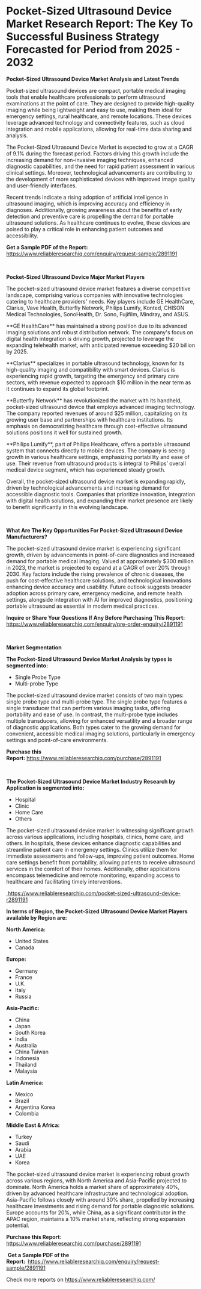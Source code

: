 <p><h1>Pocket-Sized Ultrasound Device Market Research Report: The Key To Successful Business Strategy Forecasted for Period from 2025 - 2032</h1></p><p><strong>Pocket-Sized Ultrasound Device Market Analysis and Latest Trends</strong></p>
<p><p>Pocket-sized ultrasound devices are compact, portable medical imaging tools that enable healthcare professionals to perform ultrasound examinations at the point of care. They are designed to provide high-quality imaging while being lightweight and easy to use, making them ideal for emergency settings, rural healthcare, and remote locations. These devices leverage advanced technology and connectivity features, such as cloud integration and mobile applications, allowing for real-time data sharing and analysis.</p><p>The Pocket-Sized Ultrasound Device Market is expected to grow at a CAGR of 9.1% during the forecast period. Factors driving this growth include the increasing demand for non-invasive imaging techniques, enhanced diagnostic capabilities, and the need for rapid patient assessment in various clinical settings. Moreover, technological advancements are contributing to the development of more sophisticated devices with improved image quality and user-friendly interfaces.</p><p>Recent trends indicate a rising adoption of artificial intelligence in ultrasound imaging, which is improving accuracy and efficiency in diagnoses. Additionally, growing awareness about the benefits of early detection and preventive care is propelling the demand for portable ultrasound solutions. As healthcare continues to evolve, these devices are poised to play a critical role in enhancing patient outcomes and accessibility.</p></p>
<p><strong>Get a Sample PDF of the Report:&nbsp;</strong> <a href="https://www.reliableresearchiq.com/enquiry/request-sample/2891191?utm_campaign=3171&utm_medium=2&utm_source=Github&utm_content=ia&utm_term=14032025&utm_id=pocket-sized-ultrasound-device">https://www.reliableresearchiq.com/enquiry/request-sample/2891191</a></p>
<p>&nbsp;</p>
<p><strong>Pocket-Sized Ultrasound Device Major Market Players</strong></p>
<p><p>The pocket-sized ultrasound device market features a diverse competitive landscape, comprising various companies with innovative technologies catering to healthcare providers' needs. Key players include GE HealthCare, Clarius, Vave Health, Butterfly Network, Philips Lumify, Konted, CHISON Medical Technologies, SonoHealth, Dr. Sono, Fujifilm, Mindray, and ASUS.</p><p>**GE HealthCare** has maintained a strong position due to its advanced imaging solutions and robust distribution network. The company's focus on digital health integration is driving growth, projected to leverage the expanding telehealth market, with anticipated revenue exceeding $20 billion by 2025.</p><p>**Clarius** specializes in portable ultrasound technology, known for its high-quality imaging and compatibility with smart devices. Clarius is experiencing rapid growth, targeting the emergency and primary care sectors, with revenue expected to approach $10 million in the near term as it continues to expand its global footprint.</p><p>**Butterfly Network** has revolutionized the market with its handheld, pocket-sized ultrasound device that employs advanced imaging technology. The company reported revenues of around $25 million, capitalizing on its growing user base and partnerships with healthcare institutions. Its emphasis on democratizing healthcare through cost-effective ultrasound solutions positions it well for sustained growth.</p><p>**Philips Lumify**, part of Philips Healthcare, offers a portable ultrasound system that connects directly to mobile devices. The company is seeing growth in various healthcare settings, emphasizing portability and ease of use. Their revenue from ultrasound products is integral to Philips’ overall medical device segment, which has experienced steady growth.</p><p>Overall, the pocket-sized ultrasound device market is expanding rapidly, driven by technological advancements and increasing demand for accessible diagnostic tools. Companies that prioritize innovation, integration with digital health solutions, and expanding their market presence are likely to benefit significantly in this evolving landscape.</p></p>
<p>&nbsp;</p>
<p><strong>What Are The Key Opportunities For Pocket-Sized Ultrasound Device Manufacturers?</strong></p>
<p><p>The pocket-sized ultrasound device market is experiencing significant growth, driven by advancements in point-of-care diagnostics and increased demand for portable medical imaging. Valued at approximately $300 million in 2023, the market is projected to expand at a CAGR of over 20% through 2030. Key factors include the rising prevalence of chronic diseases, the push for cost-effective healthcare solutions, and technological innovations enhancing device accuracy and usability. Future outlook suggests broader adoption across primary care, emergency medicine, and remote health settings, alongside integration with AI for improved diagnostics, positioning portable ultrasound as essential in modern medical practices.</p></p>
<p><strong>Inquire or Share Your Questions If Any Before Purchasing This Report:</strong> <a href="https://www.reliableresearchiq.com/enquiry/pre-order-enquiry/2891191?utm_campaign=3171&utm_medium=2&utm_source=Github&utm_content=ia&utm_term=14032025&utm_id=pocket-sized-ultrasound-device">https://www.reliableresearchiq.com/enquiry/pre-order-enquiry/2891191</a></p>
<p>&nbsp;</p>
<p><strong>Market Segmentation</strong></p>
<p><strong>The Pocket-Sized Ultrasound Device Market Analysis by types is segmented into:</strong></p>
<p><ul><li>Single Probe Type</li><li>Multi-probe Type</li></ul></p>
<p><p>The pocket-sized ultrasound device market consists of two main types: single probe type and multi-probe type. The single probe type features a single transducer that can perform various imaging tasks, offering portability and ease of use. In contrast, the multi-probe type includes multiple transducers, allowing for enhanced versatility and a broader range of diagnostic applications. Both types cater to the growing demand for convenient, accessible medical imaging solutions, particularly in emergency settings and point-of-care environments.</p></p>
<p><strong>Purchase this Report:&nbsp;</strong><a href="https://www.reliableresearchiq.com/purchase/2891191?utm_campaign=3171&utm_medium=2&utm_source=Github&utm_content=ia&utm_term=14032025&utm_id=pocket-sized-ultrasound-device">https://www.reliableresearchiq.com/purchase/2891191</a></p>
<p>&nbsp;</p>
<p><strong>The Pocket-Sized Ultrasound Device Market Industry Research by Application is segmented into:</strong></p>
<p><ul><li>Hospital</li><li>Clinic</li><li>Home Care</li><li>Others</li></ul></p>
<p><p>The pocket-sized ultrasound device market is witnessing significant growth across various applications, including hospitals, clinics, home care, and others. In hospitals, these devices enhance diagnostic capabilities and streamline patient care in emergency settings. Clinics utilize them for immediate assessments and follow-ups, improving patient outcomes. Home care settings benefit from portability, allowing patients to receive ultrasound services in the comfort of their homes. Additionally, other applications encompass telemedicine and remote monitoring, expanding access to healthcare and facilitating timely interventions.</p></p>
<p><a href="https://www.reliableresearchiq.com/pocket-sized-ultrasound-device-r2891191?utm_campaign=3171&utm_medium=2&utm_source=Github&utm_content=ia&utm_term=14032025&utm_id=pocket-sized-ultrasound-device">&nbsp;https://www.reliableresearchiq.com/pocket-sized-ultrasound-device-r2891191</a></p>
<p><strong>In terms of Region, the Pocket-Sized Ultrasound Device Market Players available by Region are:</strong></p>
<p>
    <p> <strong> North America: </strong>
        <ul>
            <li>United States</li>
            <li>Canada</li>
        </ul>
        </p> 
    <p> <strong> Europe: </strong>
        <ul>
            <li>Germany</li>
            <li>France</li>
            <li>U.K.</li>
            <li>Italy</li>
            <li>Russia</li>
        </ul>
        </p> 
    <p> <strong> Asia-Pacific: </strong>
        <ul>
            <li>China</li>
            <li>Japan</li>
            <li>South Korea</li>
            <li>India</li>
            <li>Australia</li>
            <li>China Taiwan</li>
            <li>Indonesia</li>
            <li>Thailand</li>
            <li>Malaysia</li>
        </ul>
        </p> 
    <p> <strong> Latin America: </strong>
        <ul>
            <li>Mexico</li>
            <li>Brazil</li>
            <li>Argentina Korea</li>
            <li>Colombia</li>
        </ul>
        </p> 
    <p> <strong> Middle East & Africa: </strong>
        <ul>
            <li>Turkey</li>
            <li>Saudi</li>
            <li>Arabia</li>
            <li>UAE</li>
            <li>Korea</li>
        </ul>
    </p>
    </p>
<p><p>The pocket-sized ultrasound device market is experiencing robust growth across various regions, with North America and Asia-Pacific projected to dominate. North America holds a market share of approximately 40%, driven by advanced healthcare infrastructure and technological adoption. Asia-Pacific follows closely with around 30% share, propelled by increasing healthcare investments and rising demand for portable diagnostic solutions. Europe accounts for 20%, while China, as a significant contributor in the APAC region, maintains a 10% market share, reflecting strong expansion potential.</p></p>
<p><strong>Purchase this Report: </strong><a href="https://www.reliableresearchiq.com/purchase/2891191?utm_campaign=3171&utm_medium=2&utm_source=Github&utm_content=ia&utm_term=14032025&utm_id=pocket-sized-ultrasound-device">https://www.reliableresearchiq.com/purchase/2891191</a></p>
<p>&nbsp;<strong>Get a Sample PDF of the Report:&nbsp;&nbsp;</strong><a href="https://www.reliableresearchiq.com/enquiry/request-sample/2891191?utm_campaign=3171&utm_medium=2&utm_source=Github&utm_content=ia&utm_term=14032025&utm_id=pocket-sized-ultrasound-device">https://www.reliableresearchiq.com/enquiry/request-sample/2891191</a></p>
<p><strong></strong></p>
<p>Check more reports on <a href="https://www.reliableresearchiq.com/?utm_campaign=3171&utm_medium=2&utm_source=Github&utm_content=ia&utm_term=14032025&utm_id=pocket-sized-ultrasound-device">https://www.reliableresearchiq.com/</a></p>